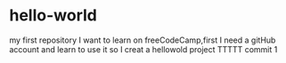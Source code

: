 # hello-world
my first repository
I want to learn on freeCodeCamp,first I need a gitHub account and learn to use it
so I creat a hellowold project 
TTTTT
commit 1
